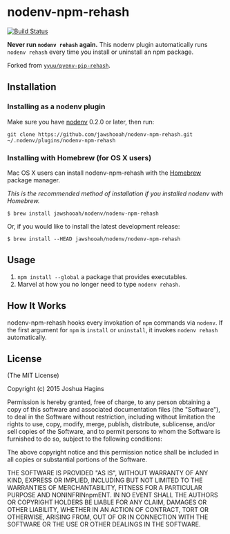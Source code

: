 # nodenv-npm-rehash

[![Build Status](https://img.shields.io/travis/jawshooah/nodenv-npm-rehash/master.svg)](https://travis-ci.org/jawshooah/nodenv-npm-rehash)

**Never run `nodenv rehash` again.** This nodenv plugin automatically
runs `nodenv rehash` every time you install or uninstall an npm package.

Forked from [`yyuu/pyenv-pip-rehash`](https://github.com/yyuu/pyenv-pip-rehash).

## Installation

### Installing as a nodenv plugin

Make sure you have [nodenv](https://github.com/OiNutter/nodenv) 0.2.0 or later,
then run:

    git clone https://github.com/jawshooah/nodenv-npm-rehash.git ~/.nodenv/plugins/nodenv-npm-rehash


### Installing with Homebrew (for OS X users)

Mac OS X users can install nodenv-npm-rehash with the
[Homebrew](http://brew.sh) package manager.

*This is the recommended method of installation if you installed nodenv
 with Homebrew.*

```
$ brew install jawshooah/nodenv/nodenv-npm-rehash
```

Or, if you would like to install the latest development release:

```
$ brew install --HEAD jawshooah/nodenv/nodenv-npm-rehash
```

## Usage

1. `npm install --global` a package that provides executables.
2. Marvel at how you no longer need to type `nodenv rehash`.

## How It Works

nodenv-npm-rehash hooks every invokation of `npm` commands via `nodenv`.
If the first argument for `npm` is `install` or `uninstall`, it invokes `nodenv rehash` automatically.

## License

(The MIT License)

Copyright (c) 2015 Joshua Hagins

Permission is hereby granted, free of charge, to any person obtaining
a copy of this software and associated documentation files (the
"Software"), to deal in the Software without restriction, including
without limitation the rights to use, copy, modify, merge, publish,
distribute, sublicense, and/or sell copies of the Software, and to
permit persons to whom the Software is furnished to do so, subject to
the following conditions:

The above copyright notice and this permission notice shall be
included in all copies or substantial portions of the Software.

THE SOFTWARE IS PROVIDED "AS IS", WITHOUT WARRANTY OF ANY KIND,
EXPRESS OR IMPLIED, INCLUDING BUT NOT LIMITED TO THE WARRANTIES OF
MERCHANTABILITY, FITNESS FOR A PARTICULAR PURPOSE AND
NONINFRINnpmENT. IN NO EVENT SHALL THE AUTHORS OR COPYRIGHT HOLDERS BE
LIABLE FOR ANY CLAIM, DAMAGES OR OTHER LIABILITY, WHETHER IN AN ACTION
OF CONTRACT, TORT OR OTHERWISE, ARISING FROM, OUT OF OR IN CONNECTION
WITH THE SOFTWARE OR THE USE OR OTHER DEALINGS IN THE SOFTWARE.
